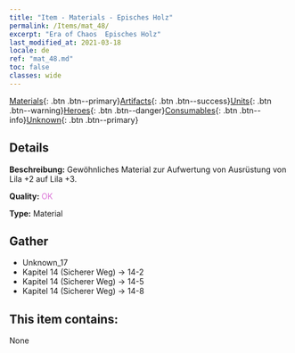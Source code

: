 ```yaml
---
title: "Item - Materials - Episches Holz"
permalink: /Items/mat_48/
excerpt: "Era of Chaos  Episches Holz"
last_modified_at: 2021-03-18
locale: de
ref: "mat_48.md"
toc: false
classes: wide
---
```

 [Materials](/de/Items/){: .btn .btn--primary}[Artifacts](/de/Items/Artifacts/){: .btn .btn--success}[Units](/de/Items/Units/){: .btn .btn--warning}[Heroes](/de/Items/Heroes/){: .btn .btn--danger}[Consumables](/de/Items/Consumables/){: .btn .btn--info}[Unknown](/de/Items/Unknown/){: .btn .btn--primary}

## Details
 **Beschreibung:** Gewöhnliches Material zur Aufwertung von Ausrüstung von Lila +2 auf Lila +3.

 **Quality:** <span style="color: #DA70D6">OK</span>

 **Type:** Material

## Gather

*    Unknown_17 
*    Kapitel 14 (Sicherer Weg) -> 14-2 
*    Kapitel 14 (Sicherer Weg) -> 14-5 
*    Kapitel 14 (Sicherer Weg) -> 14-8 

## This item contains:

  None

